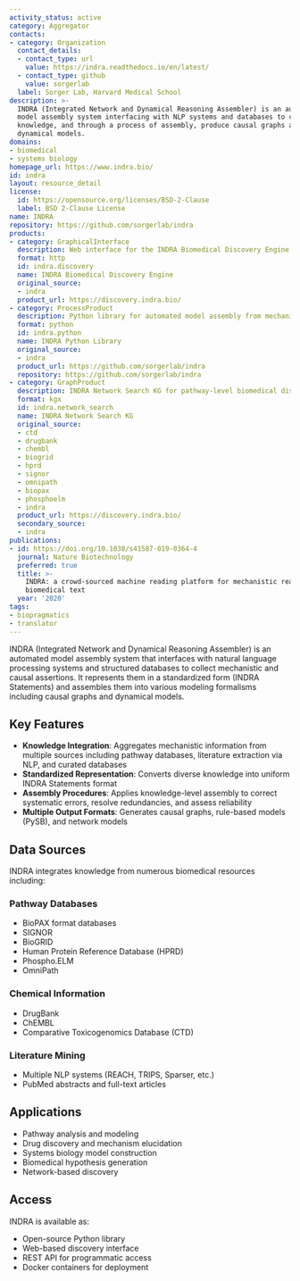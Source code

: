 ```yaml
---
activity_status: active
category: Aggregator
contacts:
- category: Organization
  contact_details:
  - contact_type: url
    value: https://indra.readthedocs.io/en/latest/
  - contact_type: github
    value: sorgerlab
  label: Sorger Lab, Harvard Medical School
description: >-
  INDRA (Integrated Network and Dynamical Reasoning Assembler) is an automated 
  model assembly system interfacing with NLP systems and databases to collect 
  knowledge, and through a process of assembly, produce causal graphs and 
  dynamical models.
domains:
- biomedical
- systems biology
homepage_url: https://www.indra.bio/
id: indra
layout: resource_detail
license:
  id: https://opensource.org/licenses/BSD-2-Clause
  label: BSD 2-Clause License
name: INDRA
repository: https://github.com/sorgerlab/indra
products:
- category: GraphicalInterface
  description: Web interface for the INDRA Biomedical Discovery Engine
  format: http
  id: indra.discovery
  name: INDRA Biomedical Discovery Engine
  original_source:
  - indra
  product_url: https://discovery.indra.bio/
- category: ProcessProduct
  description: Python library for automated model assembly from mechanistic knowledge
  format: python
  id: indra.python
  name: INDRA Python Library
  original_source:
  - indra
  product_url: https://github.com/sorgerlab/indra
  repository: https://github.com/sorgerlab/indra
- category: GraphProduct
  description: INDRA Network Search KG for pathway-level biomedical discovery
  format: kgx
  id: indra.network_search
  name: INDRA Network Search KG
  original_source:
  - ctd
  - drugbank
  - chembl
  - biogrid
  - hprd
  - signor
  - omnipath
  - biopax
  - phosphoelm
  - indra
  product_url: https://discovery.indra.bio/
  secondary_source:
  - indra
publications:
- id: https://doi.org/10.1038/s41587-019-0364-4
  journal: Nature Biotechnology
  preferred: true
  title: >-
    INDRA: a crowd-sourced machine reading platform for mechanistic reasoning in 
    biomedical text
  year: '2020'
tags:
- biopragmatics
- translator
---
```


INDRA (Integrated Network and Dynamical Reasoning Assembler) is an automated 
model assembly system that interfaces with natural language processing systems 
and structured databases to collect mechanistic and causal assertions. It 
represents them in a standardized form (INDRA Statements) and assembles them 
into various modeling formalisms including causal graphs and dynamical models.

## Key Features

- **Knowledge Integration**: Aggregates mechanistic information from multiple 
  sources including pathway databases, literature extraction via NLP, and 
  curated databases
- **Standardized Representation**: Converts diverse knowledge into uniform 
  INDRA Statements format
- **Assembly Procedures**: Applies knowledge-level assembly to correct 
  systematic errors, resolve redundancies, and assess reliability
- **Multiple Output Formats**: Generates causal graphs, rule-based models 
  (PySB), and network models

## Data Sources

INDRA integrates knowledge from numerous biomedical resources including:

### Pathway Databases
- BioPAX format databases
- SIGNOR
- BioGRID
- Human Protein Reference Database (HPRD)
- Phospho.ELM
- OmniPath

### Chemical Information
- DrugBank
- ChEMBL
- Comparative Toxicogenomics Database (CTD)

### Literature Mining
- Multiple NLP systems (REACH, TRIPS, Sparser, etc.)
- PubMed abstracts and full-text articles

## Applications

- Pathway analysis and modeling
- Drug discovery and mechanism elucidation
- Systems biology model construction
- Biomedical hypothesis generation
- Network-based discovery

## Access

INDRA is available as:
- Open-source Python library
- Web-based discovery interface
- REST API for programmatic access
- Docker containers for deployment
